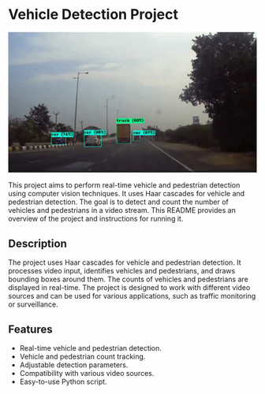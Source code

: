 # Vehicle Detection Project

![Project Demo](Screenshot%202023-10-29%20002922.png)

This project aims to perform real-time vehicle and pedestrian detection using computer vision techniques. It uses Haar cascades for vehicle and pedestrian detection. The goal is to detect and count the number of vehicles and pedestrians in a video stream. This README provides an overview of the project and instructions for running it.

## Description

The project uses Haar cascades for vehicle and pedestrian detection. It processes video input, identifies vehicles and pedestrians, and draws bounding boxes around them. The counts of vehicles and pedestrians are displayed in real-time. The project is designed to work with different video sources and can be used for various applications, such as traffic monitoring or surveillance.

## Features

- Real-time vehicle and pedestrian detection.
- Vehicle and pedestrian count tracking.
- Adjustable detection parameters.
- Compatibility with various video sources.
- Easy-to-use Python script.
